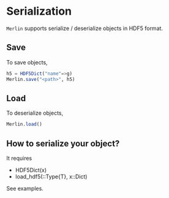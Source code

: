 # Serialization
`Merlin` supports serialize / deserialize objects in HDF5 format.

## Save
To save objects,
```julia
h5 = HDF5Dict("name"=>g)
Merlin.save("<path>", h5)
```

## Load
To deserialize objects,
```julia
Merlin.load()
```

## How to serialize your object?
It requires
* HDF5Dict(x)
* load_hdf5(::Type{T}, x::Dict)

See examples.

```@docs

```
